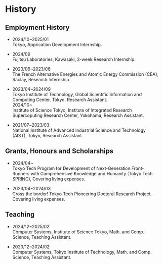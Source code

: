 # History

## Employment History

- 2024/10~2025/01  
  Tokyo, Apprication Development Internship.

- 2024/09  
  Fujitsu Laboratories, Kawasaki, 3-week Research Internship.

- 2023/06\~2023/08  
  The French Alternative Energies and Atomic Energy Commission (CEA), Saclay, Research Internship.

- 2023/04\~2024/09  
  Tokyo Institute of Technology, Global Scientific Information and Computing Center, Tokyo, Research Assistant.  
  2024/10\~  
  Institute of Science Tokyo, Institute of Integrated Research Supercoputing Research Center, Yokohama, Research Assistant.

- 2021/07\~2023/03  
  National Institute of Advanced Industrial Science and Technology (AIST), Tokyo, Research Assistant.


## Grants, Honours and Scholarships
- 2024/04\~  
  Tokyo Tech Program for Development of Next-Generation Front-Runners with Comprehensive Knowledge and Humanity (Tokyo Tech SPRING), Covering living expenses.

- 2023/04\~2024/03  
  Cross the border! Tokyo Tech Pioneering Doctoral Research Project, Covering living expenses.


## Teaching

- 2024/12\~2025/02  
  Computer Systems, Institute of Science Tokyo, Math. and Comp. Science, Teaching Assistant.

- 2023/12\~2024/02  
  Computer Systems, Tokyo Institute of Technology, Math. and Comp. Science, Teaching Assistant.
